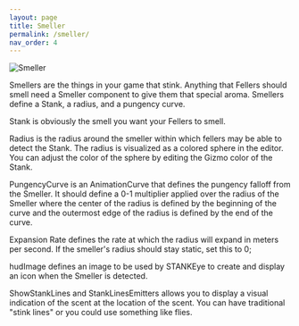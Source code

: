 ```yaml
---
layout: page
title: Smeller
permalink: /smeller/
nav_order: 4
---
```

![Smeller](https://github.com/user-attachments/assets/aeda0dc5-56ba-47d2-a17d-dd4e2f6a4837)

Smellers are the things in your game that stink.  Anything that Fellers should smell need a Smeller component to give them that special aroma.  Smellers define a Stank, a radius, and a pungency curve.

Stank is obviously the smell you want your Fellers to smell.

Radius is the radius around the smeller within which fellers may be able to detect the Stank.  The radius is visualized as a colored sphere in the editor.  You can adjust the color of the sphere by editing the Gizmo color of the Stank.

PungencyCurve is an AnimationCurve that defines the pungency falloff from the Smeller.  It should define a 0-1 multiplier applied over the radius of the Smeller where the center of the radius is defined by the beginning of the curve and the outermost edge of the radius is defined by the end of the curve.

Expansion Rate defines the rate at which the radius will expand in meters per second.  If the smeller's radius should stay static, set this to 0;

hudImage defines an image to be used by STANKEye to create and display an icon when the Smeller is detected.

ShowStankLines and StankLinesEmitters allows you to display a visual indication of the scent at the location of the scent.  You can have traditional "stink lines" or you could use something like flies.
